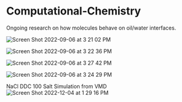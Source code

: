 # Computational-Chemistry
Ongoing research on how molecules behave on oil/water interfaces.

![Screen Shot 2022-09-06 at 3 21 02 PM](https://user-images.githubusercontent.com/62251927/188936627-eecb847b-01d1-4f29-892f-8a3e18c493bd.png)

![Screen Shot 2022-09-06 at 3 22 36 PM](https://user-images.githubusercontent.com/62251927/188936581-ade1a541-105e-4df5-b8d4-cc913062b752.png)

![Screen Shot 2022-09-06 at 3 27 42 PM](https://user-images.githubusercontent.com/62251927/188936679-cf175e8c-b99e-412c-a1f7-d420d87bcaf6.png)

![Screen Shot 2022-09-06 at 3 24 29 PM](https://user-images.githubusercontent.com/62251927/188936748-d33e462d-9bc9-4b90-b5b2-75595dbca5ef.png)

NaCl DDC 100 Salt Simulation from VMD
![Screen Shot 2022-12-04 at 1 29 16 PM](https://user-images.githubusercontent.com/62251927/205516789-6241c6e3-e94b-45d6-b255-b932a72de9fa.png)
